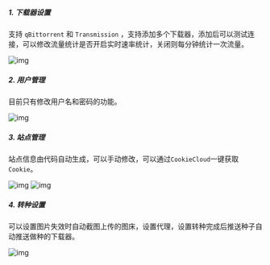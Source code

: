 ##### 1. 下载器设置

支持 `qBittorrent` 和 `Transmission` ，支持添加多个下载器，添加后可以测试连接，可以修改流量统计是否开启实时速率统计，关闭则每分钟统计一次流量。

![img](https://img1.pixhost.to/images/8549/638625072_pixpin_2025-09-08_16-56-09.png)

##### 2. 用户管理

目前只有修改用户名和密码的功能。

![img](https://img1.pixhost.to/images/8549/638625071_pixpin_2025-09-08_16-58-04.png)

##### 3. 站点管理

站点信息由代码自动生成，可以手动修改，可以通过`CookieCloud`一键获取`Cookie`。

![img](https://img1.pixhost.to/images/8549/638625070_pixpin_2025-09-08_16-59-24.png)
![img](https://img1.pixhost.to/images/8549/638626327_pixpin_2025-09-08_17-15-14.png)

##### 4. 转种设置

可以设置图片失效时自动截图上传的图床，设置代理，设置转种完成后推送种子自动推送做种的下载器。

![img](https://img1.pixhost.to/images/8549/638625067_pixpin_2025-09-08_17-01-13.png)
